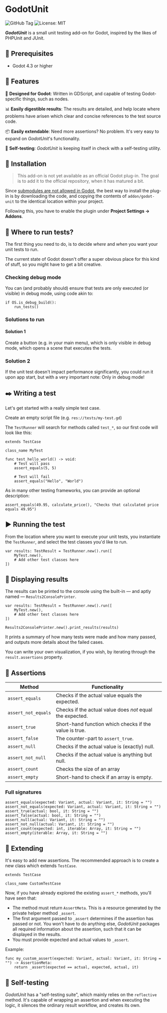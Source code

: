 # GodotUnit

![GitHub Tag](https://img.shields.io/github/v/tag/markhj/godot-unit?label=version)
![License: MIT](https://img.shields.io/badge/License-MIT-yellow.svg?label=license)

**_GodotUnit_** is a small unit testing add-on for Godot, inspired by
the likes of PHPUnit and JUnit.

## 💫 Prerequisites

- Godot 4.3 or higher

## 🔖 Features

🎁 **Designed for Godot**: Written in GDScript, and capable of testing Godot-specific
things, such as nodes.

📊 **Easily digestible results**: The results are detailed, and help locate
where problems have arisen which clear and concise references to the test source code.

📦 **Easily extendable**: Need more assertions? No problem. It's very easy to
expand on _GodotUnit_'s functionality.

🔬 **Self-testing**: _GodotUnit_ is keeping itself in check with a self-testing utility.

## 🚀 Installation

> This add-on is not yet available as an official Godot plug-in.
> The goal is to add it to the official repository, when it has matured a bit.

Since
[submodules are not allowed in Godot](https://docs.godotengine.org/en/latest/community/asset_library/submitting_to_assetlib.html#requirements),
the best way to install the plug-in is by downloading the code, and copying the contents
of ``addon/godot-unit`` to the identical location within your project.

Following this, you have to enable the plugin under **Project Settings &rarr; Addons**.

## 🚦 Where to run tests?

The first thing you need to do, is to decide _where_ and _when_ you want
your unit tests to run.

The current state of Godot doesn't offer a super obvious
place for this kind of stuff, so you might have to get a bit creative.

### Checking debug mode

You can (and probably should) ensure that tests are only executed (or visible)
in debug mode, using code akin to:

````gdscript
if OS.is_debug_build():
    run_tests()
````

### Solutions to run

#### Solution 1

Create a button (e.g. in your main menu), which is only visible in
debug mode, which opens a scene that executes the tests.

### Solution 2

If the unit test doesn't impact performance significantly,
you could run it upon app start, but with a very important
note: Only in debug mode!

## ✒️ Writing a test

Let's get started with a really simple test case.

Create an empty script file (e.g. ``res://tests/my-test.gd``)

The ``TestRunner`` will search for methods called ``test_*``, so our
first code will look like this:

````GDScript
extends TestCase

class_name MyTest

func test_hello_world() -> void:
    # Test will pass
    assert_equals(5, 5)
    
    # Test will fail
    assert_equals("Hello", "World")
````

As in many other testing frameworks, you can provide an optional description:

````GDScript
assert_equals(49.95, calculate_price(), "Checks that calculated price equals 49.95")
````

## ▶️ Running the test

From the location where you want to execute your unit tests, you
instantiate the ``TestRunner``, and select the test classes you'd like to run.

````GDScript
var results: TestResult = TestRunner.new().run([
    MyTest.new(),
    # Add other test classes here
])
````

## 📢 Displaying results

The results can be printed to the console using the built-in &mdash; and aptly named
&mdash; ``Results2ConsolePrinter``.

````GDScript
var results: TestResult = TestRunner.new().run([
    MyTest.new(),
    # Add other test classes here
])

Results2ConsolePrinter.new().print_results(results)
````

It prints a summary of how many tests were made and how many passed,
and outputs more details about the failed cases.

You can write your own visualization, if you wish, by iterating through
the ``result.assertions`` property.

## 📜 Assertions

| Method                | Functionality                                             |
|-----------------------|-----------------------------------------------------------|
| ``assert_equals``     | Checks if the actual value equals the expected.           |
| ``assert_not_equals`` | Checks if the actual value does _not_ equal the expected. |
| ``assert_true``       | Short-hand function which checks if the value is true.    |
| ``assert_false``      | The counter-part to ``assert_true``.                      |
| ``assert_null``       | Checks if the actual value is (exactly) null.             |
| ``assert_not_null``   | Checks if the actual value is anything but null.          |
| ``assert_count``      | Checks the size of an array                               |
| ``assert_empty``      | Short-hand to check if an array is empty.                 |

### Full signatures

````GDScript
assert_equals(expected: Variant, actual: Variant, it: String = "")
assert_not_equals(expected: Variant, actual: Variant, it: String = "")
assert_true(actual: bool, it: String = "")
assert_false(actual: bool, it: String = "")
assert_null(actual: Variant, it: String = "")
assert_not_null(actual: Variant, it: String = "")
assert_count(expected: int, iterable: Array, it: String = "")
assert_empty(iterable: Array, it: String = "")
````

## 🌿 Extending

It's easy to add new assertions. The recommended approach is to create
a new class which extends ``TestCase``.

````GDScript
extends TestCase

class_name CustomTestCase
````

Now, if you have already explored the existing ``assert_*`` methods,
you'll have seen that:

- The method must return ``AssertMeta``. This is a resource generated by
  the private helper method ``_assert``.
- The first argument passed to ``_assert`` determines if the assertion has
  passed or not. You won't have to do anything else, _GodotUnit_ packages
  all required information about the assertion, such that it can be displayed
  in the results.
- You must provide expected and actual values to ``_assert``.

Example:

````GDScript
func my_custom_assert(expected: Variant, actual: Variant, it: String = "") -> AssertionMeta:
	return _assert(expected == actual, expected, actual, it)
````

## 🔬 Self-testing

_GodotUnit_ has a "self-testing suite", which mainly relies on the
``reflective`` method. It's capable of wrapping an assertion and when
executing the logic, it silences the ordinary result workflow, and creates
its own.
